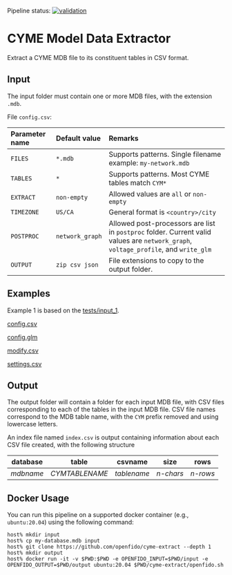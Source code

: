 Pipeline status: [![validation](https://github.com/openfido/cyme-extract/actions/workflows/main.yml/badge.svg)](https://github.com/openfido/cyme-extract/actions/workflows/main.yml)

# CYME Model Data Extractor

Extract a CYME MDB file to its constituent tables in CSV format.

## Input

The input folder must contain one or more MDB files, with the extension `.mdb`.

File `config.csv`:

| Parameter name | Default value   | Remarks                                                                                                                             |
| :------------- | :-------------- | :---------------------------------------------------------------------------------------------------------------------------------- |
| `FILES`        | `*.mdb`         | Supports patterns. Single filename example: `my-network.mdb`                                                                        |
| `TABLES`       | `*`             | Supports patterns. Most CYME tables match `CYM*`                                                                                    |
| `EXTRACT`      | `non-empty`     | Allowed values are `all` or `non-empty`                                                                                             |
| `TIMEZONE`     | `US/CA`         | General format is `<country>/city`                                                                                                  |
| `POSTPROC`     | `network_graph` | Allowed post-processors are list in `postproc` folder. Current valid values are `network_graph`, `voltage_profile`, and `write_glm` |
| `OUTPUT`       | `zip csv json`  | File extensions to copy to the output folder.                                                                                       |

## Examples

Example 1 is based on the [tests/input_1](https://github.com/openfido/cyme-extract/tree/main/tests/input_1).

[config.csv](file:tests/input_1/config.csv)

[config.glm](file:tests/input_1/config.glm)

[modify.csv](file:tests/input_1/modify.csv)

[settings.csv](file:tests/input_1/settings.csv)

## Output

The output folder will contain a folder for each input MDB file, with CSV files corresponding to each of the tables in the input MDB file. CSV file names correspond to the MDB table name, with the `CYM` prefix removed and using lowercase letters.

An index file named `index.csv` is output containing information about each CSV file created, with the following structure

| database  | table          | csvname     | size      | rows     |
| --------- | -------------- | ----------- | --------- | -------- |
| _mdbname_ | _CYMTABLENAME_ | _tablename_ | _n-chars_ | _n-rows_ |

## Docker Usage

You can run this pipeline on a supported docker container (e.g., `ubuntu:20.04`) using the following command:

```
host% mkdir input
host% cp my-database.mdb input
host% git clone https://github.com/openfido/cyme-extract --depth 1
host% mkdir output
host% docker run -it -v $PWD:$PWD -e OPENFIDO_INPUT=$PWD/input -e OPENFIDO_OUTPUT=$PWD/output ubuntu:20.04 $PWD/cyme-extract/openfido.sh
```
